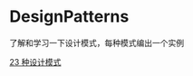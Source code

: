 ﻿# DesignPatterns
了解和学习一下设计模式，每种模式编出一个实例

[23 种设计模式](http://www.cnblogs.com/beijiguangyong/archive/2010/11/15/2302807.html#_Toc281750449)
